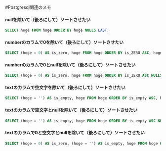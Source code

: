 #Postgresql関連のメモ
#### nullを除いて（後ろにして）ソートさせたい
```sql
SELECT hoge FROM hoge ORDER BY hoge NULLS LAST;
```
  
  
#### numberのカラムで0を除いて（後ろにして）ソートさせたい
```sql
SELECT (hoge = 0) AS is_zero, hoge FROM hoge ORDER BY is_ZERO ASC, hoge;
```
  
  
#### numberのカラムで0とnullを除いて（後ろにして）ソートさせたい
```sql
SELECT (hoge = 0) AS is_zero, hoge FROM hoge ORDER BY is_ZERO ASC NULLS LAST, hoge NULLS LAST;
```
  
  
#### textのカラムで空文字を除いて（後ろにして）ソートさせたい
```sql
SELECT (hoge = '') AS is_empty, hoge FROM hoge ORDER BY is_empty ASC, hoge;
```
  
  
#### textのカラムで空文字とnullを除いて（後ろにして）ソートさせたい
```sql
SELECT (hoge = '') AS is_empty, hoge FROM hoge ORDER BY is_empty ASC NULLS LAST, hoge NULLS LAST;
```
  
  
#### textのカラムで0と空文字とnullを除いて（後ろにして）ソートさせたい
```sql
SELECT (hoge = 0) AS is_zero, (hoge = '') AS is_empty, hoge FROM hoge ORDER BY is_zero ASC NULLS LAST, is_empty ASC NULLS LAST, hoge NULLS LAST;
```
